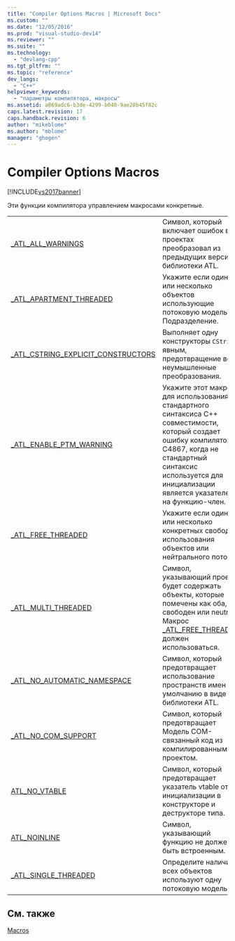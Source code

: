 ```yaml
---
title: "Compiler Options Macros | Microsoft Docs"
ms.custom: ""
ms.date: "12/05/2016"
ms.prod: "visual-studio-dev14"
ms.reviewer: ""
ms.suite: ""
ms.technology: 
  - "devlang-cpp"
ms.tgt_pltfrm: ""
ms.topic: "reference"
dev_langs: 
  - "C++"
helpviewer_keywords: 
  - "параметры компилятора, макросы"
ms.assetid: a869adc6-b3de-4299-b040-9ae20b45f82c
caps.latest.revision: 17
caps.handback.revision: 6
author: "mikeblome"
ms.author: "mblome"
manager: "ghogen"
---
```

# Compiler Options Macros
[!INCLUDE[vs2017banner](../../assembler/inline/includes/vs2017banner.md)]

Эти функции компилятора управлением макросами конкретные.  
  
|||  
|-|-|  
|[\_ATL\_ALL\_WARNINGS](../Topic/_ATL_ALL_WARNINGS.md)|Символ, который включает ошибок в проектах преобразовал из предыдущих версий библиотеки ATL.|  
|[\_ATL\_APARTMENT\_THREADED](../Topic/_ATL_APARTMENT_THREADED.md)|Укажите если один или несколько объектов использующие потоковую модель Подразделение.|  
|[\_ATL\_CSTRING\_EXPLICIT\_CONSTRUCTORS](../Topic/_ATL_CSTRING_EXPLICIT_CONSTRUCTORS.md)|Выполняет одну конструкторы `CString` явным, предотвращение все неумышленные преобразования.|  
|[\_ATL\_ENABLE\_PTM\_WARNING](../Topic/_ATL_ENABLE_PTM_WARNING.md)|Укажите этот макрос для использования стандартного синтаксиса C\+\+ совместимости, который создает ошибку компилятора C4867, когда не стандартный синтаксис используется для инициализации является указателем на функцию\-член.|  
|[\_ATL\_FREE\_THREADED](../Topic/_ATL_FREE_THREADED.md)|Укажите если один или несколько конкретных свободна использования объектов или нейтрального потоки.|  
|[\_ATL\_MULTI\_THREADED](../Topic/_ATL_MULTI_THREADED.md)|Символ, указывающий проект будет содержать объекты, которые помечены как оба, свободен или neutral.  Макрос [\_ATL\_FREE\_THREADED](../Topic/_ATL_FREE_THREADED.md) должен использоваться.|  
|[\_ATL\_NO\_AUTOMATIC\_NAMESPACE](../Topic/_ATL_NO_AUTOMATIC_NAMESPACE.md)|Символ, который предотвращает использование пространств имен по умолчанию в виде библиотеки ATL.|  
|[\_ATL\_NO\_COM\_SUPPORT](../Topic/_ATL_NO_COM_SUPPORT.md)|Символ, который предотвращает Модель COM\- связанный код из компилированным с проектом.|  
|[ATL\_NO\_VTABLE](../Topic/ATL_NO_VTABLE.md)|Символ, который предотвращает указатель vtable от инициализации в конструкторе и деструкторе типа.|  
|[ATL\_NOINLINE](../Topic/ATL_NOINLINE.md)|Символ, указывающий функцию не должен быть встроенным.|  
|[\_ATL\_SINGLE\_THREADED](../Topic/_ATL_SINGLE_THREADED.md)|Определите наличие всех объектов используют одну потоковую модель.|  
  
## См. также  
 [Macros](../../atl/reference/atl-macros.md)